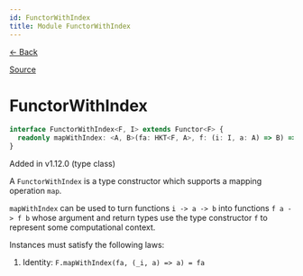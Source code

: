 ```yaml
---
id: FunctorWithIndex
title: Module FunctorWithIndex
---
```


[← Back](.)

[Source](https://github.com/gcanti/fp-ts/blob/master/src/FunctorWithIndex.ts)

# FunctorWithIndex

```ts
interface FunctorWithIndex<F, I> extends Functor<F> {
  readonly mapWithIndex: <A, B>(fa: HKT<F, A>, f: (i: I, a: A) => B) => HKT<F, B>
}
```

Added in v1.12.0 (type class)

A `FunctorWithIndex` is a type constructor which supports a mapping operation `map`.

`mapWithIndex` can be used to turn functions `i -> a -> b` into functions `f a -> f b` whose argument and return types use the type
constructor `f` to represent some computational context.

Instances must satisfy the following laws:

1. Identity: `F.mapWithIndex(fa, (_i, a) => a) = fa`
